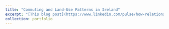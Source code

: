 ```yaml
---
title: "Commuting and Land-Use Patterns in Ireland"
excerpt: "[This blog post](https://www.linkedin.com/pulse/how-relationship-between-socio-demographics-travel-commuter-journal/?published=t) describes the major findings from a recent research paper. In this paper, we use fine-grain spatial data and individual-level census data to analyse the interrelationships between socio-demographic characteristics, local built environments, and travel mode choices for commuters across the Republic of Ireland. This post describes the major findings of this work and situates the implications of these findings in the context of pressing policymaking issues in Ireland. <br/><img src='/images/cork_traffic.jpg'>"
collection: portfolio
---
```



